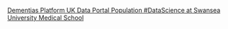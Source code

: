 [Dementias Platform UK Data Portal   Population #DataScience at Swansea University Medical School](https://qi.tc/qi/115055)